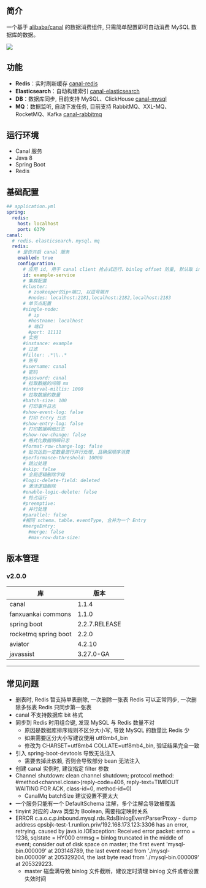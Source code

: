 ## 简介
一个基于 [alibaba/canal](https://github.com/alibaba/canal) 的数据消费组件, 只需简单配置即可自动消费 MySQL 数据库的数据。

![](http://processon.com/chart_image/5eda399f0791297145d394b3.png)

## 功能
- **Redis**：实时刷新缓存 [canal-redis](https://github.com/fanxuankai/canal/tree/main/canal-redis)
- **Elasticsearch**：自动构建索引 [canal-elasticsearch](https://github.com/fanxuankai/canal/tree/main/canal-elasticsearch)
- **DB**：数据库同步, 目前支持 MySQL、ClickHouse [canal-mysql](https://github.com/fanxuankai/canal/tree/main/canal-db/canal-mysql)
- **MQ**：数据监听, 自动下发任务, 目前支持 RabbitMQ、XXL-MQ、RocketMQ、Kafka [canal-rabbitmq](https://github.com/fanxuankai/canal/tree/main/canal-mq/canal-rabbitmq)

## 运行环境
- Canal 服务
- Java 8
- Spring Boot
- Redis

## 基础配置
```yml
## application.yml
spring:
  redis:
    host: localhost
    port: 6379
canal:
  # redis、elasticsearch、mysql、mq
  redis:
    # 是否开启 canal 服务
    enabled: true
    configuration:
      # 应用 id, 用于 canal client 抢占式运行、binlog offset 防重, 默认取 instance
      id: example-service
      # 集群配置
      #cluster:
        # zookeeper的ip+端口, 以逗号隔开
        #nodes: localhost:2181,localhost:2182,localhost:2183
      # 单节点配置
      #single-node:
        # ip
        #hostname: localhost
        # 端口
        #port: 11111
      # 实例
      #instance: example
      # 过滤
      #filter: .*\\..*
      # 账号
      #username: canal
      # 密码
      #password: canal
      # 拉取数据的间隔 ms
      #interval-millis: 1000
      # 拉取数据的数量
      #batch-size: 100
      # 打印事件日志
      #show-event-log: false
      # 打印 Entry 日志
      #show-entry-log: false
      # 打印数据明细日志
      #show-row-change: false
      # 格式化数据明细日志
      #format-row-change-log: false
      # 批次达到一定数量进行并行处理, 且确保顺序消费
      #performance-threshold: 10000
      # 跳过处理
      #skip: false
      # 全局逻辑删除字段
      #logic-delete-field: deleted
      # 激活逻辑删除
      #enable-logic-delete: false
      # 抢占运行
      #preemptive:
      # 并行处理
      #parallel: false
      #相同 schema、table、eventType, 合并为一个 Entry
      #mergeEntry: 
        #merge: false
        #max-row-data-size:
```

## 版本管理
### v2.0.0
| 库                |     版本                                                                          |
| -------------------|---------------------------------------------------------------------------------- |
canal|1.1.4
fanxuankai commons|1.1.0
spring boot|2.2.7.RELEASE
rocketmq spring boot|2.2.0
aviator|4.2.10
javassist|3.27.0-GA
-------------------------------------------------------------------------------

## 常见问题
- 删表时, Redis 暂支持单表删除, 一次删除一张表 Redis 可以正常同步, 一次删除多张表 Redis 只同步第一张表
- canal 不支持数据库 bit 格式
- 同步到 Redis 时用组合键, 发现 MySQL 与 Redis 数量不对
    - 原因是数据库排序规则不区分大小写, 导致 MySQL 的数量比 Redis 少
    - 如果需要区分大小写建议使用 utf8mb4_bin
    - 修改为 CHARSET=utf8mb4 COLLATE=utf8mb4_bin, 验证结果完全一致
- 引入 spring-boot-devtools 导致无法注入
    - 需要去掉此依赖, 否则会导致部分 bean 无法注入
- 创建 canal 实例时, 建议指定 filter 参数
- Channel shutdown: clean channel shutdown; protocol method: #method<channel.close>(reply-code=406, reply-text=TIMEOUT WAITING FOR ACK, class-id=0, method-id=0)
    - CanalMq batchSize 建议设置不要太大
- 一个服务只能有一个 DefaultSchema 注解，多个注解会导致被覆盖
- tinyint 对应的 Java 类型为 Boolean, 需要指定映射关系
- ERROR c.a.o.c.p.inbound.mysql.rds.RdsBinlogEventParserProxy - dump address cpsbjk-test-1.runlion.priv/192.168.173.123:3306 has an error, retrying. caused by 
  java.io.IOException: Received error packet: errno = 1236, sqlstate = HY000 errmsg = binlog truncated in the middle of event; consider out of disk space on master; the first event 'mysql-bin.000009' at 203148789, the last event read from './mysql-bin.000009' at 205329204, the last byte read from './mysql-bin.000009' at 205329223.
    - master 磁盘满导致 binlog 文件截断，建议定时清理 binlog 文件或者设置失效时间